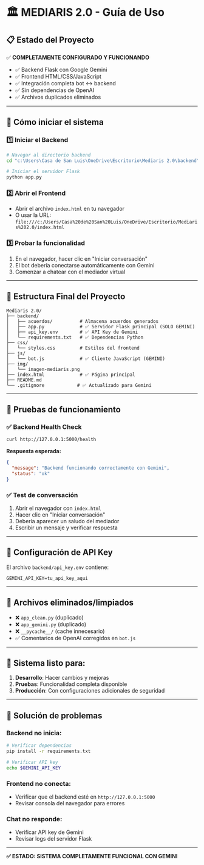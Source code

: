 # 🏛️ MEDIARIS 2.0 - Guía de Uso

## 📋 **Estado del Proyecto**
✅ **COMPLETAMENTE CONFIGURADO Y FUNCIONANDO**

- ✅ Backend Flask con Google Gemini
- ✅ Frontend HTML/CSS/JavaScript
- ✅ Integración completa bot ↔ backend
- ✅ Sin dependencias de OpenAI
- ✅ Archivos duplicados eliminados

---

## 🚀 **Cómo iniciar el sistema**

### 1️⃣ **Iniciar el Backend**
```bash
# Navegar al directorio backend
cd "c:\Users\Casa de San Luis\OneDrive\Escritorio\Mediaris 2.0\backend"

# Iniciar el servidor Flask
python app.py
```

### 2️⃣ **Abrir el Frontend**
- Abrir el archivo `index.html` en tu navegador
- O usar la URL: `file:///c:/Users/Casa%20de%20San%20Luis/OneDrive/Escritorio/Mediaris%202.0/index.html`

### 3️⃣ **Probar la funcionalidad**
1. En el navegador, hacer clic en "Iniciar conversación"
2. El bot debería conectarse automáticamente con Gemini
3. Comenzar a chatear con el mediador virtual

---

## 🔧 **Estructura Final del Proyecto**

```
Mediaris 2.0/
├── backend/
│   ├── acuerdos/          # Almacena acuerdos generados
│   ├── app.py             # ✅ Servidor Flask principal (SOLO GEMINI)
│   ├── api_key.env        # ✅ API Key de Gemini
│   └── requirements.txt   # ✅ Dependencias Python
├── css/
│   └── styles.css         # Estilos del frontend
├── js/
│   └── bot.js             # ✅ Cliente JavaScript (GEMINI)
├── img/
│   └── imagen-mediaris.png
├── index.html             # ✅ Página principal
├── README.md
└── .gitignore            # ✅ Actualizado para Gemini
```

---

## 🧪 **Pruebas de funcionamiento**

### ✅ **Backend Health Check**
```bash
curl http://127.0.0.1:5000/health
```
**Respuesta esperada:**
```json
{
  "message": "Backend funcionando correctamente con Gemini",
  "status": "ok"
}
```

### ✅ **Test de conversación**
1. Abrir el navegador con `index.html`
2. Hacer clic en "Iniciar conversación"
3. Debería aparecer un saludo del mediador
4. Escribir un mensaje y verificar respuesta

---

## 🔐 **Configuración de API Key**

El archivo `backend/api_key.env` contiene:
```
GEMINI_API_KEY=tu_api_key_aqui
```

---

## 📝 **Archivos eliminados/limpiados**

- ❌ `app_clean.py` (duplicado)
- ❌ `app_gemini.py` (duplicado)
- ❌ `__pycache__/` (cache innecesario)
- ✅ Comentarios de OpenAI corregidos en `bot.js`

---

## 🎯 **Sistema listo para:**

1. **Desarrollo**: Hacer cambios y mejoras
2. **Pruebas**: Funcionalidad completa disponible
3. **Producción**: Con configuraciones adicionales de seguridad

---

## 🚨 **Solución de problemas**

### Backend no inicia:
```bash
# Verificar dependencias
pip install -r requirements.txt

# Verificar API key
echo $GEMINI_API_KEY
```

### Frontend no conecta:
- Verificar que el backend esté en `http://127.0.0.1:5000`
- Revisar consola del navegador para errores

### Chat no responde:
- Verificar API key de Gemini
- Revisar logs del servidor Flask

---

**✅ ESTADO: SISTEMA COMPLETAMENTE FUNCIONAL CON GEMINI**
